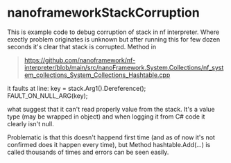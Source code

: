 # nanoframeworkStackCorruption

This is example code to debug corruption of stack in nf interpreter.
Where exectly problem originates is unknown but after running this for few dozen seconds it's clear that stack is corrupted.
Method in 

> https://github.com/nanoframework/nf-interpreter/blob/main/src/nanoFramework.System.Collections/nf_system_collections_System_Collections_Hashtable.cpp

it faults at line:
  key = stack.Arg1().Dereference();
  FAULT_ON_NULL_ARG(key);

what suggest that it can't read properly value from the stack. It's a value type (may be wrapped in object) and when logging it from C# code it clearly isn't null.

Problematic is that this doesn't happend first time (and as of now it's not confirmed does it happen every time), but Method hashtable.Add(...) is called thousands 
of times and errors can be seen easily.
